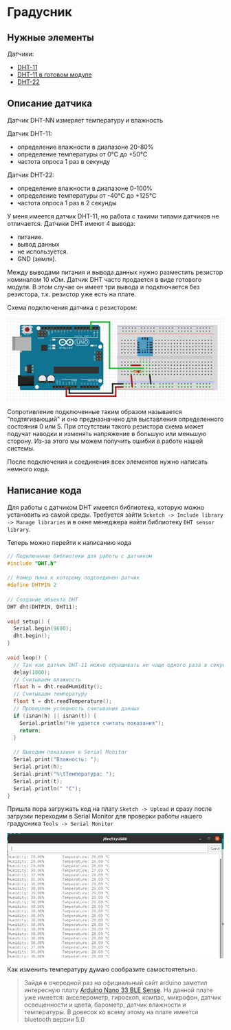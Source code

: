 # Градусник

## Нужные элементы

Датчики:

* [DHT-11](https://www.aliexpress.com/item/33005500534.html)
* [DHT-11 в готовом модуле](https://ru.aliexpress.com/item/1059518033.html)
* [DHT-22](https://ru.aliexpress.com/item/33052251953.html)

## Описание датчика

Датчик DHT-NN измеряет температуру и влажность

Датчик DHT-11:

* определение влажности в диапазоне 20-80%
* определение температуры от 0°C до +50°C
* частота опроса 1 раз в секунду

Датчик DHT-22:

* определение влажности в диапазоне 0-100%
* определение температуры от -40°C до +125°C
* частота опроса 1 раз в 2 секунды

У меня имеется датчик DHT-11, но работа с такими типами датчиков не отличается. Датчики DHT имеют 4 вывода:

* питание.
* вывод данных
* не используется.
* GND (земля).

Между выводами питания и вывода данных нужно разместить резистор номиналом 10 кОм. Датчик DHT часто продается в виде готового модуля. В этом случае он имеет три вывода и подключается без резистора, т.к. резистор уже есть на плате.

Схема подключения датчика с резистором:

![Схема подключения](../img/01/termometer-breadboard-view.png)

Сопротивление подключенные таким образом называется "подтягивающий" и оно предназначено для выставления определенного состояния 0 или 5. При отсутствии такого резистора схема может подучат наводки и изменять напряжение в большую или меньшую сторону. Из-за этого мы можем получить ошибки в работе нашей системы.

После подключения и соединения всех элементов нужно написать немного кода.

## Написание кода

Для работы с датчиком DHT имеется библиотека, которую можно установить из самой среды. Требуется зайти ```Scketch -> Include library -> Manage libraries``` и в окне менеджера найти библиотеку ```DHT sensor library```.

Теперь можно перейти к написанию кода

```c
// Подключение библиотеки для работы с датчиком
#include "DHT.h"

// Номер пина к которому подсоединен датчик
#define DHTPIN 2

// Создание объекта DHT
DHT dht(DHTPIN, DHT11);

void setup() {
  Serial.begin(9600);
  dht.begin();
}

void loop() {
  // Так как датчик DHT-11 можно опрашивать не чаще одного раза в секунду то выставляем задержку в одну секунды. Для датчика DHT-22 требуется задержка в 2 секунды
  delay(1000);
  // Считываем влажность
  float h = dht.readHumidity();
  // Считываем температуру
  float t = dht.readTemperature();
  // Проверяем успешность считывания данных
  if (isnan(h) || isnan(t)) {
    Serial.println("Не удается считать показания");
    return;
  }

  // Выводим показания в Serial Monitor
  Serial.print("Влажность: ");
  Serial.print(h);
  Serial.print("%\tТемпература: ");
  Serial.print(t);
  Serial.println(" °C");
}
```

Пришла пора загружать код на плату ```Sketch -> Upload``` и сразу после загрузки переходим в Serial Monitor для проверки работы нашего градусника ```Tools -> Serial Monitor```

![Serial Monitor](../img/01/serial-monitor.png)

Как изменить температуру думаю сообразите самостоятельно.

> Зайдя в очередной раз на официальный сайт arduino заметил интересную плату [Arduino Nano 33 BLE Sense](https://store.arduino.cc/usa/nano-33-ble-sense-with-headers). На данной плате уже имеется: акселерометр, гироскоп, компас, микрофон, датчик освещенности и цвета, барометр, датчик влажности и температуры. В довесок ко всему этому на плате имеется bluetooth версии 5.0
